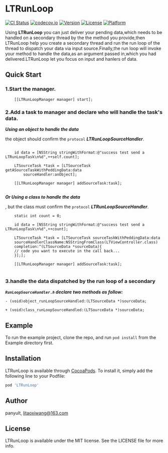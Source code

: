 # LTRunLoop

[![CI Status](http://img.shields.io/travis/panyult/LTRunLoop.svg?style=flat)](https://travis-ci.org/panyult/LTRunLoop)
[![codecov.io](https://codecov.io/gh/panyult/LTRunLoop/coverage.svg?branch=master)](https://codecov.io/gh/panyult/LTRunLoop?branch=master)
[![Version](https://img.shields.io/cocoapods/v/LTRunLoop.svg?style=flat)](http://cocoapods.org/pods/LTRunLoop)
[![License](https://img.shields.io/cocoapods/l/LTRunLoop.svg?style=flat)](http://cocoapods.org/pods/LTRunLoop)
[![Platform](https://img.shields.io/cocoapods/p/LTRunLoop.svg?style=flat)](http://cocoapods.org/pods/LTRunLoop)

Using **LTRunLoop** you can just deliver your pending data,which needs to be handled on a secondary thread by the the method you provide,then LTRunLoop help you create a secondary thread and run the run loop of the thread to dispatch your data via input source.Finally,the run loop will invoke your method to handle the data,as an argument passed in,which you had delivered.LTRunLoop let you focus on input and hanlers of data.

## Quick Start


### 1.Start the manager.

```ObjC
    [[LTRunLoopManager manager] start];
```

### 2.Add a task to manager and declare who will handle the task's data.


***Using an object to handle the data***

the object should confirm the `protocol` ***LTRunLoopSourceHandler***.

```ObjC

    id data = [NSString stringWithFormat:@"success test send a LTRunLoopTask\n%d",++self.count];
	
    LTSourceTask *task = [LTSourceTask getASourceTaskWithPeddingData:data
        sourceHandler:anObject]; 
            
    [[LTRunLoopManager manager] addSourceTask:task];
    
```

***Or Using a class to handle the data***

, but the class must confirm the `protocol` ***LTRunLoopSourceHandler***.

```ObjC
    static int count = 0;
    
    id data = [NSString stringWithFormat:@"success test send a LTRunLoopTask\n%d",++count];
	
    LTSourceTask *task = [LTSourceTask sourceTaskWithPeddingData:data
    sourceHandlerClassName:NSStringFromClass(LTViewController.class)
    completion:^(LTSourceData *sourceData){
    // code you want to execute in the call back...
    }];];
    
    [[LTRunLoopManager manager] addSourceTask:task];
    
```

### 3.handle the data dispatched by the run loop of a secondary

***`RunLoopSourceHandler.h` declare two methods as follow:***

```ObjC
- (void)object_runLoopSourceHandled:(LTSourceData *)sourceData;

+ (void)class_runLoopSourceHandled:(LTSourceData *)sourceData;
```




## Example

To run the example project, clone the repo, and run `pod install` from the Example directory first.


## Installation

LTRunLoop is available through [CocoaPods](http://cocoapods.org). To install
it, simply add the following line to your Podfile:

```ruby
pod 'LTRunLoop'
```

## Author

panyult, litaoxiwang@163.com

## License

LTRunLoop is available under the MIT license. See the LICENSE file for more info.
